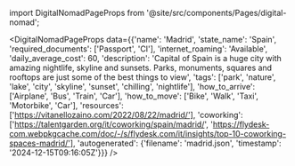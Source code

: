 
import DigitalNomadPageProps from '@site/src/components/Pages/digital-nomad';

<DigitalNomadPageProps
    data={{'name': 'Madrid', 'state_name': 'Spain', 'required_documents': ['Passport', 'CI'], 'internet_roaming': 'Available', 'daily_average_cost': 60, 'description': 'Capital of Spain is a huge city with amazing nightlife, skyline and sunsets. Parks, monuments, squares and rooftops are just some of the best things to view', 'tags': ['park', 'nature', 'lake', 'city', 'skyline', 'sunset', 'chilling', 'nightlife'], 'how_to_arrive': ['Airplane', 'Bus', 'Train', 'Car'], 'how_to_move': ['Bike', 'Walk', 'Taxi', 'Motorbike', 'Car'], 'resources': ['https://vitanellozaino.com/2022/08/22/madrid/'], 'coworking': ['https://talentgarden.org/it/coworking/spain/madrid/', 'https://flydesk-com.webpkgcache.com/doc/-/s/flydesk.com/it/insights/top-10-coworking-spaces-madrid/'], 'autogenerated': {'filename': 'madrid.json', 'timestamp': '2024-12-15T09:16:05Z'}}}
/>
